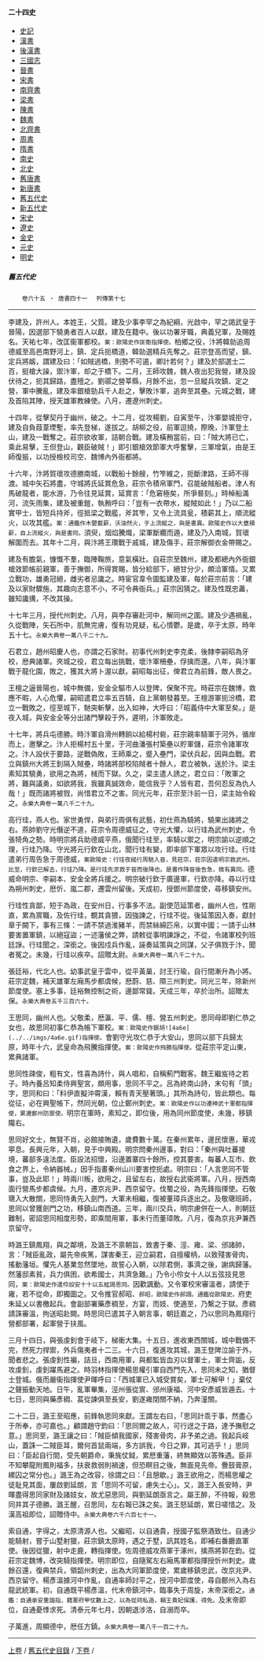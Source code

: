  



#### 二十四史

*   [史記](../a01/a01.md)
*   [漢書](../a02/a02.md)
*   [後漢書](../a03/a03.md)
*   [三國志](../a04/a04.md)
*   [晉書](../a05/a05.md)
*   [宋書](../a06/a06.md)
*   [南齊書](../a07/a07.md)
*   [梁書](../a08/a08.md)
*   [陳書](../a09/a09.md)
*   [魏書](../a10/a10.md)
*   [北齊書](../a11/a11.md)
*   [周書](../a12/a12.md)
*   [隋書](../a13/a13.md)
*   [南史](../a14/a14.md)
*   [北史](../a15/a15.md)
*   [舊唐書](../a16/a16.md)
*   [新唐書](../a17/a17.md)
*   [舊五代史](../a18/a18.md)
*   [新五代史](../a19/a19.md)
*   [宋史](../a20/a20.md)
*   [遼史](../a21/a21.md)
*   [金史](../a22/a22.md)
*   [元史](../a23/a23.md)
*   [明史](../a24/a24.md)


##### 舊五代史
　　`卷六十五 ‧ 唐書四十一`
　`列傳第十七`

* * *

李建及，許州人。本姓王，父質。建及少事李罕之為紀綱，光啟中，罕之謁武皇于晉陽，因選部下驍勇者百人以獻，建及在籍中。後以功署牙職，典義兒軍，及賜姓名。天祐七年，改匡衞軍都校。`案：歐陽史作匡衞指揮使。`柏鄉之役，汴將韓勍追周德威至高邑南野河上，鎮、定兵扼橋道，韓勍選精兵先奪之。莊宗登高而望，鎮、定兵將衂，謂建及曰：「如賊過橋，則勢不可遏，卿計若何？」建及於部選士二百，挺槍大譟，禦汴軍，却之于橋下。二月，王師攻魏，魏人夜出犯我營，建及設伏待之，扼其歸路，盡殪之。劉鄩之營莘縣，月餘不出，忽一旦縱兵攻鎮、定之營，軍中騰亂，建及率銀槍勁兵千人赴之，擊敗汴軍，追奔至其壘。元城之戰，建及首陷其陣，授天雄軍教練使。八月，遷遼州刺史。

十四年，從擊契丹于幽州，破之。十二月，從攻楊劉，自寅至午，汴軍嬰城拒守，建及自負葭葦堙塹，率先登梯，遂拔之。胡柳之役，前軍逗撓，際晚，汴軍登土山，建及一戰奪之。莊宗欲收軍，詰朝合戰。建及橫矟當前，曰：「賊大將已亡，乘此易擊，王但登山，觀臣破賊！」即引銀槍效節軍大呼奮擊，三軍增氣，由是王師復振，以功授檢校司空、魏博內外衙都將。

十六年，汴將賀瓌攻德勝南城，以戰船十餘艘，竹笮維之，扼斷津路，王師不得渡。城中矢石將盡，守城將氏延賞危急，莊宗令積帛軍門，召能破賊船者。津人有馬破龍者，能水游，乃令往見延賞，延賞言：「危窘極矣，所爭晷刻。」時棹船滿河，流矢雨集，建及被重鎧，執矟呼曰：「豈有一衣帶水，縱賊如此！」乃以二船實甲士，皆短兵持斧，徑抵梁之戰艦，斧其笮，又令上流具瓮，積薪其上，順流縱火，以攻其艦。`案：通鑑作木甖載薪，沃油然火，于上流縱之，與是書異。歐陽史作以大甕積薪，自上流縱火，與是書同。`須臾，烟焰騰熾，梁軍斷纜而遁，建及乃入南城，賀瓌解圍而去。其年十二月，與汴將王瓚戰于戚城，建及傷手，莊宗解御衣金帶賜之。

建及有膽氣，慷慨不羣，臨陣鞠旅，意氣橫壯。自莊宗至魏州，建及都總內外衙銀槍效節帳前親軍，善于撫御，所得賞賜，皆分給部下，絕甘分少，頗洽軍情。又累立戰功，雄勇冠絕，雌劣者忌讒之。時宦官韋令圖監建及軍，每於莊宗前言：「建及以家財驟施，其趣向志意不小，不可令典衙兵。」莊宗因猜之。建及性既忠藎，雖知讒搆，不改其操。

十七年三月，授代州刺史。八月，與李存審赴河中，解同州之圍。建及少遇禍亂，久從戰陣，矢石所中，肌無完膚，復有功見疑，私心憤鬱。是歲，卒于太原，時年五十七。`永樂大典卷一萬八千二十九。`

石君立，趙州昭慶人也，亦謂之石家財。初事代州刺史李克柔，後隸李嗣昭為牙校，厯典諸軍。夾城之役，君立每出挑戰，壞汴軍柵壘，俘擒而還。八年，與汴軍戰于龍化園，敗之，獲其大將卜渥以獻。嗣昭每出征，俾君立為前鋒，敵人畏之。

王檀之逼晉陽也，城中無備，安金全驅市人以登陴，保聚不完。時莊宗在魏博，救應不暇，人心危懼，嗣昭遣君立率五百騎，自上黨朝發暮至。王檀游軍扼汾橋，君立一戰敗之，徑至城下，馳突斬擊，出入如神，大呼曰：「昭義侍中大軍至矣。」是夜入城，與安金全等分出諸門擊殺于外，遲明，汴軍敗走。

十七年，將兵屯德勝。時汴軍自滑州轉餉以給楊村砦，莊宗親率騎軍于河外，循岸而上，邀擊之。汴人拒楊村五十里，于河曲潘張村築壘以貯軍儲，莊宗令諸軍攻之。汴人設伏于要路，逆戰偽敗，王師乘之，蹙入壘門，梁伏兵起，因與血戰。君立與鎮州大將王釗隔入賊壘，時諸將部校陷賊者十餘人，君立被執，送於汴。梁主素知其驍勇，欲用之為將，械而下獄。久之，梁主遣人誘之，君立曰：「敗軍之將，難與議勇，如欲將我，我雖真誠效命，能信我乎？人皆有君，吾何忍反為仇人哉！」既而諸將被戮，尚惜君立不之害。同光元年，莊宗至汴前一日，梁主始令殺之。`永樂大典卷一萬八千二十九。`

高行珪，燕人也。家世勇悍，與弟行周俱有武藝，初仕燕為騎將，驍果出諸將之右。燕帥劉守光僭逆不道，莊宗令周德威征之，守光大懼，以行珪為武州刺史，令張犄角之勢。時明宗將兵助德威平燕，俄聞行珪至，率騎以禦之，明宗諭以逆順之理，行珪乃降。守光將元行欽在山北，聞行珪有變，即率部下軍眾以攻行珪。行珪遣弟行周告急于周德威，`案歐陽史：行珪夜縋行周馳入晉，見莊宗，莊宗因遣明宗救武州。比至，行欽已解去，行珪乃降。是行珪先求救于晉而後降也。是書作降晉後告急，微有異同。`德威命明宗、李嗣本、安金全將兵援之。明宗破行欽于廣邊軍，行欽亦降。尋以行珪為朔州刺史，厯忻、嵐二郡，遷雲州留後。天成初，授鄧州節度使，尋移鎮安州。

行珪性貪鄙，短于為政，在安州日，行事多不法。副使范延策者，幽州人也，性剛直，累為賔職，及佐行珪，覩其貪猥，因強諫之，行珪不從。後延策因入奏，獻封章于闕下，事有三條：一請不禁過淮豬羊，而禁絲綿匹帛，以實中國；一請于山林要害置軍鎮，以絕寇盜；一述藩侯之弊，請敕從事明諫諍之，不從，令諸軍校列班廷諍。行珪聞之，深銜之。後因戍兵作亂，誣奏延策與之同謀，父子俱戮于汴，聞者冤之。未幾，行珪以疾卒。詔贈太尉。`永樂大典卷一萬八千二十九。`

張廷裕，代北人也。幼事武皇于雲中，從平黃巢，討王行瑜，自行間漸升為小將。莊宗定魏，補天雄軍左廂馬步都虞候，厯蔚、慈、隰三州刺史。同光三年，除新州節度使。塞上多事，廷裕無控制之術，邊鄙常聳。天成三年，卒於治所。詔贈太保。`永樂大典卷五千三百六十。`

王思同，幽州人也。父敬柔，厯瀛、平、儒、檀、營五州刺史。思同母即劉仁恭之女也，故思同初事仁恭為帳下軍校。`案：歐陽史作銀胡![4a6e](../../imgs/4a6e.gif)指揮使。`會劉守光攻仁恭于大安山，思同以部下兵歸太原，時年十六，武皇命為飛騰指揮使。`案：歐陽史作飛勝指揮使。`從莊宗平定山東，累典諸軍。

思同性疎俊，粗有文，性喜為詩什，與人唱和，自稱薊門戰客。魏王繼岌待之若子。時內養呂知柔侍興聖宮，頗用事，思同不平之。呂為終南山詩，末句有「頭」字，思同和曰：「料伊直擬沖霄漢，賴有青天壓著頭。」其所為詩句，皆此類也。每從征，必在興聖帳下，然同光朝，位止鄭州刺史。`案：歐陽史作以功遷神武十軍都指揮使，累遷鄭州防禦使。`明宗在軍時，素知之，即位後，用為同州節度使，未幾，移鎮隴右。

思同好文士，無賢不肖，必館接賄遺，歲費數十萬。在秦州累年，邊民懷惠，華戎寕息。長興元年，入朝，見于中興殿。明宗問秦州邊事，對曰：「秦州與吐蕃接境，蕃部多違法度。臣設法招懷，沿邊置寨四十餘所，控其要害。每蕃人互市、飲食之界上，令納器械。」因手指畫秦州山川要害控扼處。明宗曰：「人言思同不管事，豈及此耶！」時兩川叛，欲用之，且留左右，故授右武衞將軍。八月，授西南面行營馬步都虞候。九月，遷京兆尹、西京留守。伐蜀之役，為先鋒指揮使。石敬瑭入大散關，思同恃勇先入劍門，大軍未相繼，復被董璋兵逐出之。及敬瑭班師，思同以曾獲劍門之功，移鎮山南西道。三年，兩川交兵，明宗慮併在一人，則朝廷難制，密詔思同相度形勢，即乘間用軍，事未行而董璋敗。八月，復為京兆尹兼西京留守。

時潞王鎮鳳翔，與之鄰境，及潞王不禀朝旨，致書于秦、涇、雍、梁、邠諸帥，言：「賊臣亂政，屬先帝疾篤，謀害秦王，迎立嗣君，自擅權柄，以致殘害骨肉，搖動藩垣。懼先人基業忽然墜地，故誓心入朝，以除君側，事濟之後，謝病歸藩。然藩邸素貧，兵力俱困，欲希國士，共濟急難。」乃令小伶女十人以五弦技見思同，`案：歐陽史作遣伶奴安十十以五絃謁思同。`因歡諷動。又令軍校宋審溫者，請使于雍，若不從命，即獨圖之。又令推官郝昭、`郝昭，歐陽史作郝詡。通鑑從歐陽史。`府吏朱延乂以書檄起兵。會副部署藥彥稠至，方宴，而妓、使適至，乃繫之于獄。彥稠請誅審溫，拘送昭赴闕。時思同已遣其子入朝言事，朝廷嘉之，乃以思同為鳳翔行營都部署，起軍營于扶風。

三月十四日，與張虔釗會于岐下，梯衝大集。十五日，進收東西關城，城中戰備不完，然死力捍禦，外兵傷夷者十二三。十六日，復進攻其城，潞王登陴泣諭于外，聞者悲之。張虔釗性褊，詰旦，西南用軍，與都監皆血刃以督軍士，軍士齊詬，反攻虔釗，虔釗躍馬避之。時羽林指揮使楊思權引軍自西門先入，思同未之知，猶督士登城。俄而嚴衞指揮使尹暉呼曰：「西城軍已入城受賞矣，軍士可解甲！」棄仗之聲振動天地。日午，亂軍畢集，涇州張從賔、邠州康福、河中安彥威皆遁去。十七日，思同與藥彥稠、萇從諫俱至長安，劉遂雍閉關不納，乃奔潼關。

二十二日，潞王至昭應，前鋒執思同來獻。王謂左右曰，「思同計乖于事，然盡心于所奉，亦可嘉也。」顧謂趙守鈞曰：「思同爾之故人，可行迓之于路，達予撫慰之意。」思同至，潞王讓之曰：「賊臣傾我國家，殘害骨肉，非予弟之過。我起兵岐山，蓋誅一二賊臣耳，爾何首鼠兩端，多方誤我，今日之罪，其可逃乎！」思同曰：「臣起自行間，受先朝爵命，秉旄仗鉞，累厯重藩，終無顯效以答殊遇。臣非不知攀龍附鳳則福多，扶衰救弱則禍速，但恐瞑目之後，無面見先帝。釁鼓膏原，縲囚之常分也。」潞王為之改容，徐謂之曰：「且憩歇。」潞王欲用之，而楊思權之徒耻見其面，屢啟劉延朗，言「思同不可留，慮失士心」。又，潞王入長安時，尹暉盡得思同家財及諸妓女，故尤惡思同，與劉延朗亟言之。屬王醉，不待報，殺思同并其子德勝。潞王醒，召思同，左右報已誅之矣。潞王怒延朗，累日嗟惜之。及漢高祖即位，詔贈侍中。`永樂大典卷六千六百七十一。`

索自通，字得之，太原清源人也。父繼昭，以自通貴，授國子監祭酒致仕。自通少能騎射，嘗于山墅射獵，莊宗鎮太原時，遇之于墅，訊其姓名，即補右番廳直軍使。後因從獵，射中走鹿，轉指揮使。佐周德威攻燕軍于涿州，擒燕將郭在鈞。從莊宗定魏博，改突騎指揮使。明宗即位，自隨駕左右廂馬軍都指揮授忻州刺史。歲餘召還，復典禁兵，領韶州刺史，出為大同軍節度使，累歲移鎮忠武，改京兆尹、西京留守。楊彥溫據河中作亂，自通率師討平之，授河中節度使，尋自鄜州入為右龍武統軍。初，自通既平楊彥溫，代末帝鎮河中，臨事失于周旋，末帝深銜之。`通鑑：自通承安重誨指，籍軍府甲仗數上之，以為從珂私造，賴王貴妃保護，得免。`及末帝即位，自通憂悸求死。清泰元年七月，因朝退涉洛，自溺而卒。

子萬進，周顯德中，厯任方鎮。`永樂大典卷一萬八千一百二十九。`

* * *

 [上卷](064.md) / [舊五代史目錄](a18.md) / [下卷](066.md) /			  

    